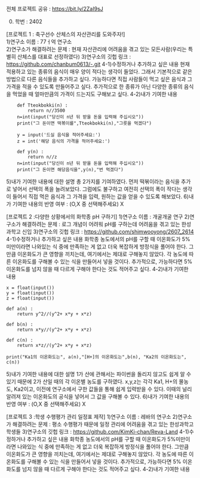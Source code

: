 전체 프로젝트 공유 : https://bit.ly/2ZaI9sJ

0. 학번 : 2402

[프로젝트 1 : 축구선수 산체스의 자산관리를 도와주자!]  
1)연구소 이름 : 77ㅓ억 연구소  
2)연구소가 해결하려는 문제 : 현재 자산관리에 어려움을 겪고 있는 모든사람(우리는 특별히 산체스를 대표로 선정하였다)
3)연구소의 깃헙 링크 : https://github.com/chanbum0613/-.git
4-1)수정하거나 추가하고 싶은 내용
현재 적용하고 있는 종류의 음식이 매우 양이 적다는 생각이 들었다. 그래서 기본적으로 같은 방법으로 다른 음식들을 추가하고 싶다. 
가능하다면 직접 사람들이 먹고 싶은 음식과 그 가격을 적을 수 있도록 만들어주고 싶다. 추가적으로 한 종류가 아닌 다양한 종류의 음식을 먹었을 때 얼마만큼의 가격이 드는지도 구해보고 싶다.
4-2)내가 기여한 내용
```
    def Tteokbokki(n) :
        return n//3500
    n=int(input("당신이 n년 뒤 받을 돈을 입력해 주십시오"))
    print("그 돈이면 떡볶이를",Tteokbokki(n),"그릇을 먹겠다")

    y = input('드실 음식을 적어주세요:')
    z = int('해당 음식의 가격을 적어주세요:')

    def y(n) :
        return n//z
    n=int(input("당신이 n년 뒤 받을 돈을 입력해 주십시오"))
    print("그 돈이면 해당음식을",y(n),"번 먹겠다")
```
5)내가 기여한 내용에 대한 설명
총 2가지를 기여하였다. 먼저 떡볶이라는 음식을 추가로 넣어서 선택의 폭을 늘려보았다. 그럼에도 불구하고 여전히 선택의 폭이 작다는 생각이 들어서 직접 먹은 음식과 그 가격을 입력, 원하는 값을 얻을 수 있도록 해보았다.
6)내가 기여한 내용의 반영 여부 : (O,X 중 선택해주세요)
X

[프로젝트 2 :다양한 상황에서의 화학종 pH 구하기]
1)연구소 이름 : 개굴개굴 연구
2)연구소가 해결하려는 문제 : 로그 개념이 어려워 pH를 구하는데 어려움을 겪고 있는 한성과학고 신입
3)연구소의 깃헙 링크 : https://github.com/shimwooyong/2607_2614
4-1)수정하거나 추가하고 싶은 내용
화학종 농도에서의 pH를 구할 때 이온화도가 5%미만이라면 나와있는 식 중에 만족하는 게 없고 더욱 복잡하게 방정식을 풀어야 한다. 그만큼 이온화도가 큰 영향을 끼치는데, 여기에서는 제대로 구해놓지 않았다. 각 농도에 따른 이온화도를 구해볼 수 있는 식을 만들어서 넣을 것이다. 추가적으로, 가능하다면 5% 이온화도를 넘지 않을 때 다르게 구해야 한다는 것도 적어주고 싶다.
4-2)내가 기여한 내용
```import math
x = float(input())
y = float(input())
z = float(input())

def a(n) :
    return y^2//(y^2+ x*y + x*z)

def b(n) :
    return x*y//(y^2+ x*y + x*z)

def c(n) :
    return x*z//(y^2+ x*y + x*z)

print("Ka1의 이온화도는", a(n),"[H+]의 이온화도는",b(n), "Ka2의 이온화도는", c(n))
```
5)내가 기여한 내용에 대한 설명
1가 산에 관해서는 파이썬을 돌리지 않고도 쉽게 알 수 있기 때문에 2가 산일 때의 각 이온별 농도를 구하였다. x,y,z는 각각 Ka1, H+의 몰농도, Ka2이고, 이전에 연구소에서 구한 값들을 통해 쉽게 입력받을 수 있다. 이때의 널리 알려져 있는 이온화도의 공식을 넣어서 그 값을 구해볼 수 있다. 
6)내가 기여한 내용의 반영 여부 : (O,X 중 선택해주세요)
X

[프로젝트 3 :학생 수행평가 관리 일정표 제작]
1)연구소 이름 : 레바의 연구소
2)연구소가 해결하려는 문제 : 평소 수행평가 때문에 일정 관리에 어려움을 겪고 있는 한성과학고 학생들
3)연구소의 깃헙 링크 : https://github.com/KimKi-chan/Reva-Land
4-1)수정하거나 추가하고 싶은 내용
화학종 농도에서의 pH를 구할 때 이온화도가 5%미만이라면 나와있는 식 중에 만족하는 게 없고 더욱 복잡하게 방정식을 풀어야 한다. 그만큼 이온화도가 큰 영향을 끼치는데, 여기에서는 제대로 구해놓지 않았다. 각 농도에 따른 이온화도를 구해볼 수 있는 식을 만들어서 넣을 것이다. 추가적으로, 가능하다면 5% 이온화도를 넘지 않을 때 다르게 구해야 한다는 것도 적어주고 싶다.
4-2)내가 기여한 내용
